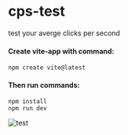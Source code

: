 # cps-test
test your averge clicks per second
#### Create vite-app with command:
```
npm create vite@latest
```
#### Then run commands:
```
npm install
npm run dev
```

![test](https://github.com/IsekaiCode/cps-test/assets/109307799/59f110f1-585f-4466-acfa-443f86d095a6)

